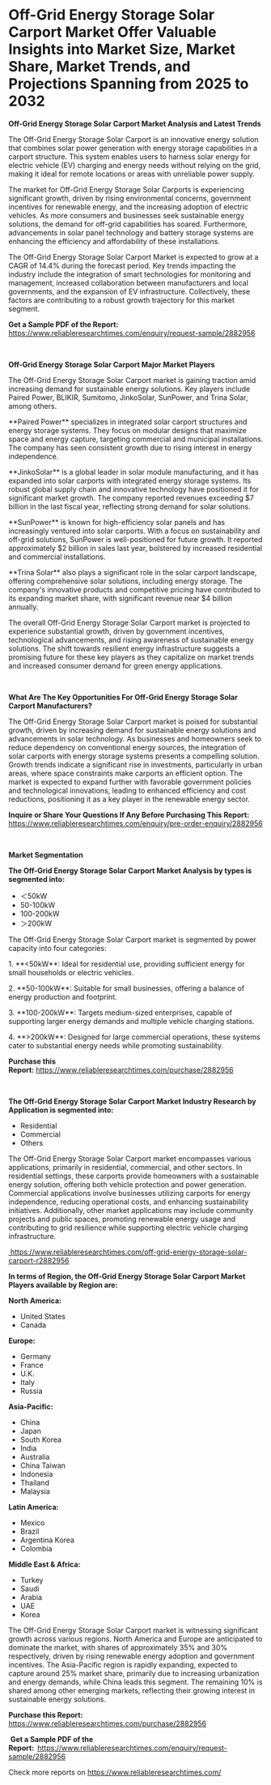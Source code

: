 <p><h1>Off-Grid Energy Storage Solar Carport Market Offer Valuable Insights into Market Size, Market Share, Market Trends, and Projections Spanning from 2025 to 2032</h1></p><p><strong>Off-Grid Energy Storage Solar Carport Market Analysis and Latest Trends</strong></p>
<p><p>The Off-Grid Energy Storage Solar Carport is an innovative energy solution that combines solar power generation with energy storage capabilities in a carport structure. This system enables users to harness solar energy for electric vehicle (EV) charging and energy needs without relying on the grid, making it ideal for remote locations or areas with unreliable power supply. </p><p>The market for Off-Grid Energy Storage Solar Carports is experiencing significant growth, driven by rising environmental concerns, government incentives for renewable energy, and the increasing adoption of electric vehicles. As more consumers and businesses seek sustainable energy solutions, the demand for off-grid capabilities has soared. Furthermore, advancements in solar panel technology and battery storage systems are enhancing the efficiency and affordability of these installations. </p><p>The Off-Grid Energy Storage Solar Carport Market is expected to grow at a CAGR of 14.4% during the forecast period. Key trends impacting the industry include the integration of smart technologies for monitoring and management, increased collaboration between manufacturers and local governments, and the expansion of EV infrastructure. Collectively, these factors are contributing to a robust growth trajectory for this market segment.</p></p>
<p><strong>Get a Sample PDF of the Report:&nbsp;</strong> <a href="https://www.reliableresearchtimes.com/enquiry/request-sample/2882956?utm_campaign=3040&utm_medium=2&utm_source=Github&utm_content=ia&utm_term=13032025&utm_id=off-grid-energy-storage-solar-carport">https://www.reliableresearchtimes.com/enquiry/request-sample/2882956</a></p>
<p>&nbsp;</p>
<p><strong>Off-Grid Energy Storage Solar Carport Major Market Players</strong></p>
<p><p>The Off-Grid Energy Storage Solar Carport market is gaining traction amid increasing demand for sustainable energy solutions. Key players include Paired Power, BLIKIR, Sumitomo, JinkoSolar, SunPower, and Trina Solar, among others. </p><p>**Paired Power** specializes in integrated solar carport structures and energy storage systems. They focus on modular designs that maximize space and energy capture, targeting commercial and municipal installations. The company has seen consistent growth due to rising interest in energy independence.</p><p>**JinkoSolar** is a global leader in solar module manufacturing, and it has expanded into solar carports with integrated energy storage systems. Its robust global supply chain and innovative technology have positioned it for significant market growth. The company reported revenues exceeding $7 billion in the last fiscal year, reflecting strong demand for solar solutions.</p><p>**SunPower** is known for high-efficiency solar panels and has increasingly ventured into solar carports. With a focus on sustainability and off-grid solutions, SunPower is well-positioned for future growth. It reported approximately $2 billion in sales last year, bolstered by increased residential and commercial installations.</p><p>**Trina Solar** also plays a significant role in the solar carport landscape, offering comprehensive solar solutions, including energy storage. The company's innovative products and competitive pricing have contributed to its expanding market share, with significant revenue near $4 billion annually.</p><p>The overall Off-Grid Energy Storage Solar Carport market is projected to experience substantial growth, driven by government incentives, technological advancements, and rising awareness of sustainable energy solutions. The shift towards resilient energy infrastructure suggests a promising future for these key players as they capitalize on market trends and increased consumer demand for green energy applications.</p></p>
<p>&nbsp;</p>
<p><strong>What Are The Key Opportunities For Off-Grid Energy Storage Solar Carport Manufacturers?</strong></p>
<p><p>The Off-Grid Energy Storage Solar Carport market is poised for substantial growth, driven by increasing demand for sustainable energy solutions and advancements in solar technology. As businesses and homeowners seek to reduce dependency on conventional energy sources, the integration of solar carports with energy storage systems presents a compelling solution. Growth trends indicate a significant rise in investments, particularly in urban areas, where space constraints make carports an efficient option. The market is expected to expand further with favorable government policies and technological innovations, leading to enhanced efficiency and cost reductions, positioning it as a key player in the renewable energy sector.</p></p>
<p><strong>Inquire or Share Your Questions If Any Before Purchasing This Report:</strong> <a href="https://www.reliableresearchtimes.com/enquiry/pre-order-enquiry/2882956?utm_campaign=3040&utm_medium=2&utm_source=Github&utm_content=ia&utm_term=13032025&utm_id=off-grid-energy-storage-solar-carport">https://www.reliableresearchtimes.com/enquiry/pre-order-enquiry/2882956</a></p>
<p>&nbsp;</p>
<p><strong>Market Segmentation</strong></p>
<p><strong>The Off-Grid Energy Storage Solar Carport Market Analysis by types is segmented into:</strong></p>
<p><ul><li>＜50kW</li><li>50-100kW</li><li>100-200kW</li><li>＞200kW</li></ul></p>
<p><p>The Off-Grid Energy Storage Solar Carport market is segmented by power capacity into four categories: </p><p>1. **<50kW**: Ideal for residential use, providing sufficient energy for small households or electric vehicles.</p><p>2. **50-100kW**: Suitable for small businesses, offering a balance of energy production and footprint.</p><p>3. **100-200kW**: Targets medium-sized enterprises, capable of supporting larger energy demands and multiple vehicle charging stations.</p><p>4. **>200kW**: Designed for large commercial operations, these systems cater to substantial energy needs while promoting sustainability.</p></p>
<p><strong>Purchase this Report:&nbsp;</strong><a href="https://www.reliableresearchtimes.com/purchase/2882956?utm_campaign=3040&utm_medium=2&utm_source=Github&utm_content=ia&utm_term=13032025&utm_id=off-grid-energy-storage-solar-carport">https://www.reliableresearchtimes.com/purchase/2882956</a></p>
<p>&nbsp;</p>
<p><strong>The Off-Grid Energy Storage Solar Carport Market Industry Research by Application is segmented into:</strong></p>
<p><ul><li>Residential</li><li>Commercial</li><li>Others</li></ul></p>
<p><p>The Off-Grid Energy Storage Solar Carport market encompasses various applications, primarily in residential, commercial, and other sectors. In residential settings, these carports provide homeowners with a sustainable energy solution, offering both vehicle protection and power generation. Commercial applications involve businesses utilizing carports for energy independence, reducing operational costs, and enhancing sustainability initiatives. Additionally, other market applications may include community projects and public spaces, promoting renewable energy usage and contributing to grid resilience while supporting electric vehicle charging infrastructure.</p></p>
<p><a href="https://www.reliableresearchtimes.com/off-grid-energy-storage-solar-carport-r2882956?utm_campaign=3040&utm_medium=2&utm_source=Github&utm_content=ia&utm_term=13032025&utm_id=off-grid-energy-storage-solar-carport">&nbsp;https://www.reliableresearchtimes.com/off-grid-energy-storage-solar-carport-r2882956</a></p>
<p><strong>In terms of Region, the Off-Grid Energy Storage Solar Carport Market Players available by Region are:</strong></p>
<p>
    <p> <strong> North America: </strong>
        <ul>
            <li>United States</li>
            <li>Canada</li>
        </ul>
        </p> 
    <p> <strong> Europe: </strong>
        <ul>
            <li>Germany</li>
            <li>France</li>
            <li>U.K.</li>
            <li>Italy</li>
            <li>Russia</li>
        </ul>
        </p> 
    <p> <strong> Asia-Pacific: </strong>
        <ul>
            <li>China</li>
            <li>Japan</li>
            <li>South Korea</li>
            <li>India</li>
            <li>Australia</li>
            <li>China Taiwan</li>
            <li>Indonesia</li>
            <li>Thailand</li>
            <li>Malaysia</li>
        </ul>
        </p> 
    <p> <strong> Latin America: </strong>
        <ul>
            <li>Mexico</li>
            <li>Brazil</li>
            <li>Argentina Korea</li>
            <li>Colombia</li>
        </ul>
        </p> 
    <p> <strong> Middle East & Africa: </strong>
        <ul>
            <li>Turkey</li>
            <li>Saudi</li>
            <li>Arabia</li>
            <li>UAE</li>
            <li>Korea</li>
        </ul>
    </p>
    </p>
<p><p>The Off-Grid Energy Storage Solar Carport market is witnessing significant growth across various regions. North America and Europe are anticipated to dominate the market, with shares of approximately 35% and 30% respectively, driven by rising renewable energy adoption and government incentives. The Asia-Pacific region is rapidly expanding, expected to capture around 25% market share, primarily due to increasing urbanization and energy demands, while China leads this segment. The remaining 10% is shared among other emerging markets, reflecting their growing interest in sustainable energy solutions.</p></p>
<p><strong>Purchase this Report: </strong><a href="https://www.reliableresearchtimes.com/purchase/2882956?utm_campaign=3040&utm_medium=2&utm_source=Github&utm_content=ia&utm_term=13032025&utm_id=off-grid-energy-storage-solar-carport">https://www.reliableresearchtimes.com/purchase/2882956</a></p>
<p>&nbsp;<strong>Get a Sample PDF of the Report:&nbsp;&nbsp;</strong><a href="https://www.reliableresearchtimes.com/enquiry/request-sample/2882956?utm_campaign=3040&utm_medium=2&utm_source=Github&utm_content=ia&utm_term=13032025&utm_id=off-grid-energy-storage-solar-carport">https://www.reliableresearchtimes.com/enquiry/request-sample/2882956</a></p>
<p><strong></strong></p>
<p>Check more reports on <a href="https://www.reliableresearchtimes.com/?utm_campaign=3040&utm_medium=2&utm_source=Github&utm_content=ia&utm_term=13032025&utm_id=off-grid-energy-storage-solar-carport">https://www.reliableresearchtimes.com/</a></p>